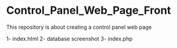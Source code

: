 # Control_Panel_Web_Page_Front

This repository is about creating a control panel web page 

1- index.html
2- database screenshot
3- index.php

